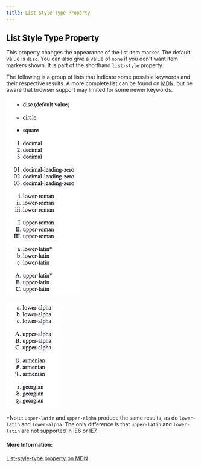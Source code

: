 ```yaml
---
title: List Style Type Property
---
```

## List Style Type Property

This property changes the appearance of the list item marker. The default value is `disc`. You can also give a value of `none` if you don't want item markers shown. It is part of the shorthand `list-style` property.

The following is a group of lists that indicate some possible keywords and their respective results. A more complete list can be found on <a href="https://developer.mozilla.org/en-US/docs/Web/CSS/list-style-type" target="_blank">MDN</a>, but be aware that browser support may limited for some newer keywords.

![list examples](https://github.com/kaithrendyle/guide-photos/blob/master/lists-1.png)

![list examples](https://github.com/kaithrendyle/guide-photos/blob/master/lists-2.png)

*Note: `upper-latin` and `upper-alpha` produce the same results, as do `lower-latin` and `lower-alpha`. The only difference is that `upper-latin` and `lower-latin` are not supported in IE6 or IE7.


<!-- The article goes here, in GitHub-flavored Markdown. Feel free to add YouTube videos, images, and CodePen/JSBin embeds  -->

#### More Information:
<!-- Please add any articles you think might be helpful to read before writing the article -->
<a href="https://developer.mozilla.org/en-US/docs/Web/CSS/list-style-type" target="_blank">List-style-type property on MDN</a>
